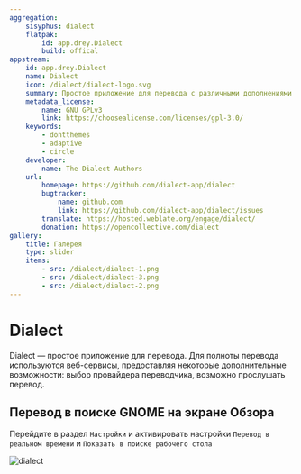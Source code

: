 ```yaml
---
aggregation:
    sisyphus: dialect
    flatpak:
        id: app.drey.Dialect
        build: offical
appstream:
    id: app.drey.Dialect
    name: Dialect
    icon: /dialect/dialect-logo.svg
    summary: Простое приложение для перевода с различными дополнениями для улучшения процесса.
    metadata_license:
        name: GNU GPLv3
        link: https://choosealicense.com/licenses/gpl-3.0/
    keywords:
        - dontthemes
        - adaptive
        - circle
    developer:
        name: The Dialect Authors
    url:
        homepage: https://github.com/dialect-app/dialect
        bugtracker:
            name: github.com
            link: https://github.com/dialect-app/dialect/issues
        translate: https://hosted.weblate.org/engage/dialect/
        donation: https://opencollective.com/dialect
gallery:
    title: Галерея
    type: slider
    items:
        - src: /dialect/dialect-1.png
        - src: /dialect/dialect-3.png
        - src: /dialect/dialect-2.png
---
```


# Dialect

Dialect — простое приложение для перевода. Для полноты перевода используются веб-сервисы, предоставляя некоторые дополнительные возможности: выбор провайдера переводчика, возможно прослушать перевод.

<AGWGallery />

<!--@include: @apps/_parts/install/content-repo.md-->
<!--@include: @apps/_parts/install/content-flatpak.md-->

## Перевод в поиске GNOME на экране Обзора

Перейдите в раздел `Настройки` и активировать настройки `Перевод в реальном времени` и `Показать в поиске рабочего стола`

![dialect](/dialect/dialect-1.jpg)
